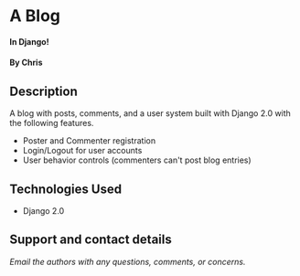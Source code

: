 # A Blog
#### In Django!
#### By **Chris**

## Description
A blog with posts, comments, and a user system built with Django 2.0 with the following features.
  - Poster and Commenter registration
  - Login/Logout for user accounts
  - User behavior controls (commenters can't post blog entries)
 
## Technologies Used
* Django 2.0

## Support and contact details

_Email the authors with any questions, comments, or concerns._
